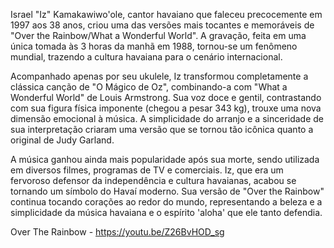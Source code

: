 Israel "Iz" Kamakawiwo'ole, cantor havaiano que faleceu precocemente em 1997 aos 38 anos, criou uma das versões mais tocantes e memoráveis de "Over the Rainbow/What a Wonderful World". A gravação, feita em uma única tomada às 3 horas da manhã em 1988, tornou-se um fenômeno mundial, trazendo a cultura havaiana para o cenário internacional.

Acompanhado apenas por seu ukulele, Iz transformou completamente a clássica canção de "O Mágico de Oz", combinando-a com "What a Wonderful World" de Louis Armstrong. Sua voz doce e gentil, contrastando com sua figura física imponente (chegou a pesar 343 kg), trouxe uma nova dimensão emocional à música. A simplicidade do arranjo e a sinceridade de sua interpretação criaram uma versão que se tornou tão icônica quanto a original de Judy Garland.

A música ganhou ainda mais popularidade após sua morte, sendo utilizada em diversos filmes, programas de TV e comerciais. Iz, que era um fervoroso defensor da independência e cultura havaianas, acabou se tornando um símbolo do Havaí moderno. Sua versão de "Over the Rainbow" continua tocando corações ao redor do mundo, representando a beleza e a simplicidade da música havaiana e o espírito 'aloha' que ele tanto defendia.

Over The Rainbow -  https://youtu.be/Z26BvHOD_sg
